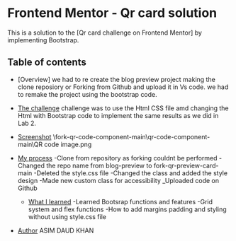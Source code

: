 # Frontend Mentor - Qr card solution

This is a solution to the [Qr card challenge on Frontend Mentor] by implementing Bootstrap.

## Table of contents

- [Overview]
we had to re create the blog preview project making the clone reposiory or Forking from Github and upload it in Vs code. we had to remake the project using the bootstrap code.   

- [The challenge](Use )
challenge was to use the Html CSS file amd changing the Html with Bootstrap code to implement the same results as we did in Lab 2.

- [Screenshot](#screenshot)
\fork-qr-code-component-main\qr-code-component-main\QR code image.png

- [My process](#my-process)
    -Clone from repository as forking couldnt be performed 
    -Changed the repo name from blog-preview to fork-qr-preview-card-main
    -Deleted the style.css file
    -Changed the class and added the style design
    -Made new custom class for accessibility
    _Uploaded code on Github
  - [What I learned](#what-i-learned)
    -Learned Bootsrap functions and features
    -Grid system and flex functions
    -How to add margins padding and styling without using style.css file

- [Author](#author) ASIM DAUD KHAN

